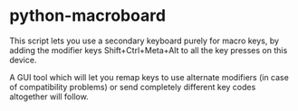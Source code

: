 # python-macroboard
This script lets you use a secondary keyboard purely for macro keys, by adding the modifier keys Shift+Ctrl+Meta+Alt to all the key presses on this device. 

A GUI tool which will let you remap keys to use alternate modifiers (in case of compatibility problems) or send completely different key codes altogether will follow.